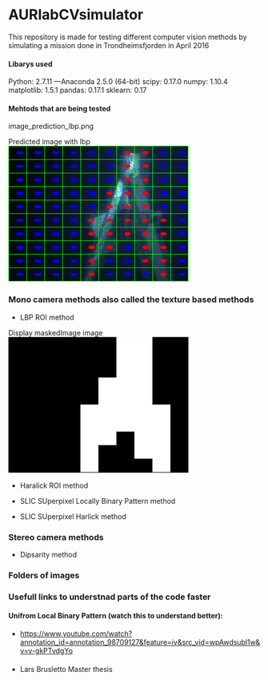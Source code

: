 
# AURlabCVsimulator
This repository is made for testing different computer vision methods by simulating a mission done in Trondheimsfjorden in April 2016

#### Libarys used

Python: 2.7.11 —Anaconda 2.5.0 (64-bit)
scipy: 0.17.0
numpy: 1.10.4
matplotlib: 1.5.1
pandas: 0.17.1
sklearn: 0.17




#### Mehtods that are being tested


image_prediction_lbp.png


Predicted image with lbp
![image_prediction_lbp](notebooks/LBPs/docsIMG/image_prediction_lbp.png)


### Mono camera methods also called the texture based methods
- LBP ROI method

Display maskedImage image
![maskedImage](notebooks/LBPs/docsIMG/maskedImage.png)

- Haralick ROI method

- SLIC SUperpixel Locally Binary Pattern method
- SLIC SUperpixel Harlick method

### Stereo camera methods
- Dipsarity method


### Folders of images



### Usefull links to understnad parts of the code faster

#### Unifrom Local Binary Pattern (watch this to understand better): 
- https://www.youtube.com/watch?annotation_id=annotation_98709127&feature=iv&src_vid=wpAwdsubl1w&v=v-gkPTvdgYo

####
- Lars Brusletto Master thesis
